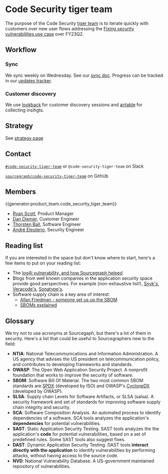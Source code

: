 # Code Security tiger team

The purpose of the Code Security [tiger team](https://en.wikipedia.org/wiki/Tiger_team) is to iterate quickly with customers over new user flows addressing the [Fixing security vulnerabilities use case](../../../../../strategy-goals/strategy/use-cases/fixing-security-vulnerabilities.md) over FY23Q2.

## Workflow


### Sync

We sync weekly on Wednesday. See our [sync doc](https://docs.google.com/document/d/1r7wiK8F8AQvvnv5YMRAeqNLDS4WkDSvGvbGQVsX1xis/edit#).
Progress can be tracked in our [updates tracker](https://github.com/sourcegraph/code-graph/issues/21).

### Customer discovery

We use [lookback](https://lookback.io/org/sourcegraph/projects/code-security/rounds) for customer discovery sessions and [airtable](https://airtable.com/appNsjegbsi2XumCg/tblam1hdUFUSFLzyS/viwTBDtytBqAxoZ40?blocks=hide) for collecting insihgts.

## Strategy

See [strategy page](../../../../../strategy-goals/strategy/code-graph/code-security-tiger-team/index.md)

## Contact

[`#code-security-tiger-team`](https://sourcegraph.slack.com/archives/C03DWADAG8M) or `@code-security-tiger-team` on Slack

[`sourcegraph/code-security-tiger-team`](https://github.com/orgs/sourcegraph/teams/code-security-tiger-team) on GithUb

## Members

{{generator:product_team.code_security_tiger_team}}

- [Ryan Scott](../../../../../team/index.md#ryan-scott), Product Manager
- [Dan Diemer](../../../../../team/index.md#dan-diemer), Customer Engineer
- [Thorsten Ball](../../../../../team/index.md#thorsten-ball), Software Engineer
- [André Eleuterio](../../../../../team/index.md#andré-eleuterio), Security Engineer

## Reading list

If you are interested in the space but don't know where to start, here's a few items to put on your reading list:

- The [log4j vulnerability, and how Sourcegraph helped](https://about.sourcegraph.com/blog/log4j-log4shell-0-day/)
- Blogs from well known companies in the application security space provide good perspectives. For example (non-exhaustive list!), [Snyk's](https://snyk.io/blog/), [Veracode's](https://www.veracode.com/blog), [Sonatype's](https://blog.sonatype.com/).
- Software supply chain is a key area of interest:
  - [Allan Friedman - someone set us up the SBOM](https://www.youtube.com/watch?v=9j1KYLfklMQ)
  - [SBOMs explained](https://guides.sonatype.com/foundations/devops/sboms-explained/)

## Glossary

We try not to use acronyms at Sourcegaph, but there's a lot of them in security. Here's a list that could be useful to Sourcegraphers new to the field:

- **NTIA**: National Telecommunications and Information Administration. A US agency that advises the US president on telecommunication policy, and contributes to developing frameworks and standards.
- **OWASP**: The Open Web Application Security Project. A nonprofit foundation that works to improve the security of software.
- **SBOM**: Software Bill Of Material. The two most common SBOM standards are [SPDX](https://spdx.dev/) (developed by ISO) and OWASP's [CycloneDX](https://cyclonedx.org/) (developed by OWASP).
- **SLSA**: Supply chain Levels for Software Artifacts, or SLSA (salsa). A security framework and set of standards for improving software supply chain integrity and security.
- **SCA**: Software Composition Analysis. An automated process to identify dependencies of a software. SCA tools analyzes the application's **dependencies** for potential vulnerabilities.
- **SAST**: Static Application Security Testing. SAST tools analyzes the the application's **code** for potential vulnerabilities, based on a set of predefined rules. Some SAST tools also suggest fixes.
- **DAST**: Dynamic Application Security Testing. DAST tools **interact directly with the application** to identify vulnerabilities by performing attacks, without having access to the source code.
- **NVD**: National Vulnerability Database. A US-government maintained repository of vulnerabilities.
